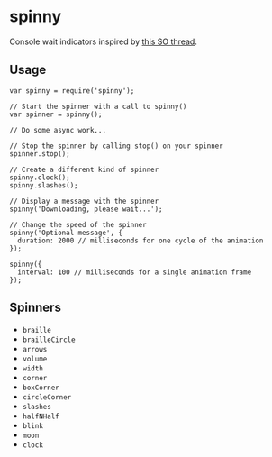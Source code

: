 # spinny

Console wait indicators inspired by [this SO thread](http://stackoverflow.com/questions/2685435/cooler-ascii-spinners).

## Usage

```
var spinny = require('spinny');

// Start the spinner with a call to spinny()
var spinner = spinny();

// Do some async work...

// Stop the spinner by calling stop() on your spinner
spinner.stop();

// Create a different kind of spinner
spinny.clock();
spinny.slashes();

// Display a message with the spinner
spinny('Downloading, please wait...');

// Change the speed of the spinner
spinny('Optional message', {
  duration: 2000 // milliseconds for one cycle of the animation
});

spinny({
  interval: 100 // milliseconds for a single animation frame
});
```

## Spinners
- `braille`
- `brailleCircle`
- `arrows`
- `volume`
- `width`
- `corner`
- `boxCorner`
- `circleCorner`
- `slashes`
- `halfNHalf`
- `blink`
- `moon`
- `clock`

